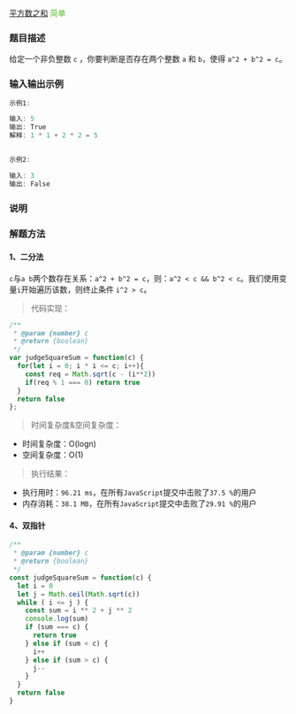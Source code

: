 
[平方数之和](https://leetcode-cn.com/problems/sum-of-square-numbers/)
<span style="color: #5AB726">简单</span>

### 题目描述
给定一个非负整数 `c` ，你要判断是否存在两个整数 `a` 和 `b`，使得 `a^2 + b^2 = c`。
### 输入输出示例

```js
示例1:

输入: 5
输出: True
解释: 1 * 1 + 2 * 2 = 5
 

示例2:

输入: 3
输出: False
```

### 说明

### 解题方法

#### 1、二分法
`c`与`a b`两个数存在关系：`a^2 + b^2 = c`，则：`a^2 < c && b^2 < c`。我们使用变量`i`开始遍历该数，则终止条件 `i^2 > c`。

> 代码实现：

```js
/**
 * @param {number} c
 * @return {boolean}
 */
var judgeSquareSum = function(c) {
  for(let i = 0; i * i <= c; i++){
    const req = Math.sqrt(c - (i**2))
    if(req % 1 === 0) return true
  }
  return false
};
```

> 时间复杂度&空间复杂度：
- 时间复杂度：O(logn)
- 空间复杂度：O(1)

> 执行结果：

- 执行用时：`96.21 ms`，在所有`JavaScript`提交中击败了`37.5 %`的用户
- 内存消耗：`38.1 MB`，在所有`JavaScript`提交中击败了`29.91 %`的用户

#### 4、双指针

```js
/**
 * @param {number} c
 * @return {boolean}
 */
const judgeSquareSum = function(c) {
  let i = 0
  let j = Math.ceil(Math.sqrt(c))
  while ( i <= j ) {
    const sum = i ** 2 + j ** 2
    console.log(sum)
    if (sum === c) {
      return true
    } else if (sum < c) {
      i++
    } else if (sum > c) {
      j--
    }
  }
  return false
}
```
